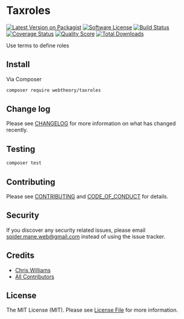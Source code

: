 # Taxroles

[![Latest Version on Packagist][ico-version]][link-packagist]
[![Software License][ico-license]](LICENSE.md)
[![Build Status][ico-travis]][link-travis]
[![Coverage Status][ico-scrutinizer]][link-scrutinizer]
[![Quality Score][ico-code-quality]][link-code-quality]
[![Total Downloads][ico-downloads]][link-downloads]

Use terms to define roles

## Install

Via Composer

```bash
composer require webtheory/taxroles
```

## Change log

Please see [CHANGELOG](CHANGELOG.md) for more information on what has changed recently.

## Testing

```bash
composer test
```

## Contributing

Please see [CONTRIBUTING](CONTRIBUTING.md) and [CODE_OF_CONDUCT](CODE_OF_CONDUCT.md) for details.

## Security

If you discover any security related issues, please email spider.mane.web@gmail.com instead of using the issue tracker.

## Credits

* [Chris Williams][link-author]
* [All Contributors][link-contributors]

## License

The MIT License (MIT). Please see [License File](LICENSE.md) for more information.

[ico-version]: https://img.shields.io/packagist/v/webtheory/taxroles.svg?style=flat-square
[ico-license]: https://img.shields.io/badge/license-MIT-brightgreen.svg?style=flat-square
[ico-travis]: https://img.shields.io/travis/spider-mane/taxroles/master.svg?style=flat-square
[ico-scrutinizer]: https://img.shields.io/scrutinizer/coverage/g/spider-mane/taxroles.svg?style=flat-square
[ico-code-quality]: https://img.shields.io/scrutinizer/g/spider-mane/taxroles.svg?style=flat-square
[ico-downloads]: https://img.shields.io/packagist/dt/webtheory/taxroles.svg?style=flat-square
[link-packagist]: https://packagist.org/packages/webtheory/taxroles
[link-travis]: https://travis-ci.org/spider-mane/taxroles
[link-scrutinizer]: https://scrutinizer-ci.com/g/spider-mane/taxroles/code-structure
[link-code-quality]: https://scrutinizer-ci.com/g/spider-mane/taxroles
[link-downloads]: https://packagist.org/packages/webtheory/taxroles
[link-author]: https://github.com/spider-mane
[link-contributors]: ../../contributors
